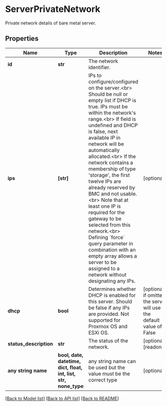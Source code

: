 # ServerPrivateNetwork

Private network details of bare metal server.

## Properties
Name | Type | Description | Notes
------------ | ------------- | ------------- | -------------
**id** | **str** | The network identifier. | 
**ips** | **[str]** | IPs to configure/configured on the server.&lt;br&gt; Should be null or empty list if DHCP is true. IPs must be within the network&#39;s range.&lt;br&gt; If field is undefined and DHCP is false, next available IP in network will be automatically allocated.&lt;br&gt; If the network contains a membership of type &#39;storage&#39;, the first twelve IPs are already reserved by BMC and not usable.&lt;br&gt; Note that at least one IP is required for the gateway to be selected from this network.&lt;br&gt; Defining &#x60;force&#x60; query parameter in combination with an empty array allows a server to be assigned to a network without designating any IPs. | [optional] 
**dhcp** | **bool** | Determines whether DHCP is enabled for this server. Should be false if any IPs are provided. Not supported for Proxmox OS and ESXi OS. | [optional]  if omitted the server will use the default value of False
**status_description** | **str** | The status of the network. | [optional] [readonly] 
**any string name** | **bool, date, datetime, dict, float, int, list, str, none_type** | any string name can be used but the value must be the correct type | [optional]

[[Back to Model list]](../README.md#documentation-for-models) [[Back to API list]](../README.md#documentation-for-api-endpoints) [[Back to README]](../README.md)



